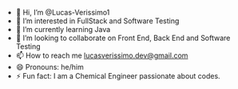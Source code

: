 - 👋 Hi, I’m @Lucas-Verissimo1
- 👀 I’m interested in FullStack and Software Testing
- 🌱 I’m currently learning Java
- 💞️ I’m looking to collaborate on Front End, Back End and Software Testing
- 📫 How to reach me lucasverissimo.dev@gmail.com
- 😄 Pronouns: he/him
- ⚡ Fun fact: I am a Chemical Engineer passionate about codes.

<!---
Lucas-Verissimo1/Lucas-Verissimo1 is a ✨ special ✨ repository because its `README.md` (this file) appears on your GitHub profile.
You can click the Preview link to take a look at your changes.
--->
